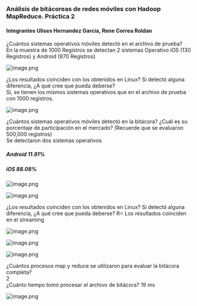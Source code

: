 
 ### Análisis de bitácoreas de redes móviles con Hadoop MapReduce. Práctica 2

#### Integrantes Ulises Hernandez Garcia, Rene Correa Roldan

¿Cuántos sistemas operativos móviles detectó en el archivo de prueba?						
En la muestra de 1000 Registros se detectan 2 sistemas Operativo iOS (130 Registros) y Android (870 Registros)						


![image.png](attachment:image.png) 

¿Los resultados coinciden con los obtenidos en Linux? Si detectó alguna diferencia, ¿A qué cree que pueda deberse?	
Si, se tienen los mismos sistemas operativos que en el archivo de prueba con 1000 registros.	


![image.png](attachment:image.png)

¿Cuántos sistemas operativos móviles detectó en la bitácora? ¿Cuál es su porcentaje de participación en el mercado? (Recuerde que se evaluaron 500,000 registros)	
Se detectaron dos sistemas operativos 	
##### Android	11.91%
##### iOS	88.08%


![image.png](attachment:image.png)

![image.png](attachment:image.png)

¿Los resultados coinciden con los obtenidos en Linux? Si detectó alguna diferencia, ¿A qué cree que pueda deberse?
R= Los resultados coinciden en el streaming


![image.png](attachment:image.png)

![image.png](attachment:image.png)

![image.png](attachment:image.png)

¿Cuántos procesos map y reduce se utilizaron para evaluar la bitácora completa?						
2						
¿Cuánto tiempo tomó procesar el archivo de bitácora?					19 ms	


![image.png](attachment:image.png)


```python

```
